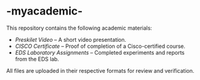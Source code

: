 # -myacademic-
This repository contains the following academic materials:

- *Preskilet Video* – A short video presentation.
- *CISCO Certificate* – Proof of completion of a Cisco-certified course.
- *EDS Laboratory Assignments* – Completed experiments and reports from the EDS lab.

All files are uploaded in their respective formats for review and verification.
